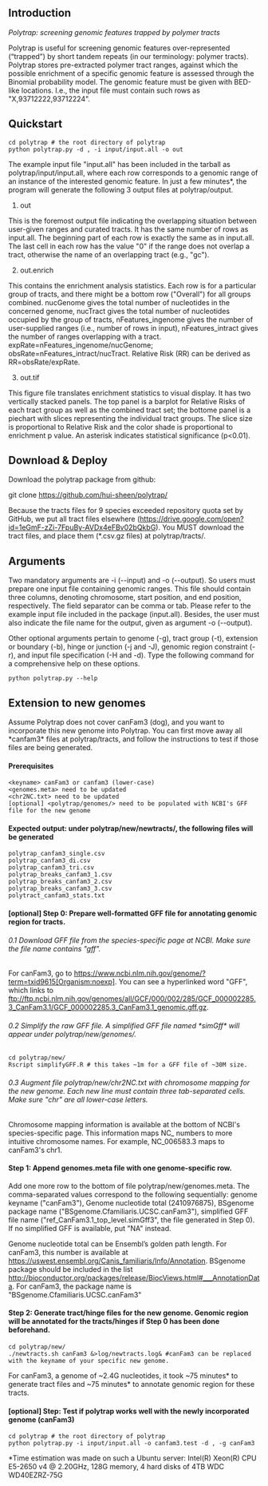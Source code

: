 ## Introduction
*Polytrap: screening genomic features trapped by polymer tracts*

Polytrap is useful for screening genomic features over-represented (“trapped”) by short tandem repeats (in our terminology: polymer tracts). Polytrap stores pre-extracted polymer tract ranges, against which the possible enrichment of a specific genomic feature is assessed through the Binomial probability model. The genomic feature must be given with BED-like locations. I.e., the input file must contain such rows as "X,93712222,93712224".

## Quickstart
	cd polytrap # the root directory of polytrap
	python polytrap.py -d , -i input/input.all -o out 

The example input file "input.all" has been included in the tarball as polytrap/input/input.all, where each row corresponds to a genomic range of an instance of the interested genomic feature. In just a few minutes*, the program will generate the following 3 output files at polytrap/output. 

1) out 

This is the foremost output file indicating the overlapping situation between user-given ranges and curated tracts. It has the same number of rows as input.all. The beginning part of each row is exactly the same as in input.all. The last cell in each row has the value "0" if the range does not overlap a tract, otherwise the name of an overlapping tract (e.g., "gc").

2) out.enrich
 
This contains the enrichment analysis statistics. Each row is for a particular group of tracts, and there might be a bottom row ("Overall") for all groups combined. nucGenome gives the total number of nucleotides in the concerned genome, nucTract gives the total number of nucleotides occupied by the group of tracts, nFeatures_ingenome gives the number of user-supplied ranges (i.e., number of rows in input), nFeatures_intract gives the number of ranges overlapping with a tract. expRate=nFeatures_ingenome/nucGenome; obsRate=nFeatures_intract/nucTract. Relative Risk (RR) can be derived as RR=obsRate/expRate.

3) out.tif

This figure file translates enrichment statistics to visual display. It has two vertically stacked panels. The top panel is a barplot for Relative Risks of each tract group as well as the combined tract set; the bottome panel is a piechart with slices representing the individual tract groups. The slice size is proportional to Relative Risk and the color shade is proportional to enrichment p value. An asterisk indicates statistical significance (p<0.01).

## Download & Deploy
Download the polytrap package from github:

git clone https://github.com/hui-sheen/polytrap/

Because the tracts files for 9 species exceeded repository quota set by GitHub, we put all tract files elsewhere (https://drive.google.com/open?id=1eGmF-zZi-7FpuBy-AVDx4eFBv02bQkbG). You MUST download the tract files, and place them (*.csv.gz files) at polytrap/tracts/.

## Arguments
Two mandatory arguments are -i (--input) and -o (--output). So users must prepare one input file containing genomic ranges. This file should contain three columns, denoting chromosome, start position, and end position, respectively. The field separator can be comma or tab. Please refer to the example input file included in the package (input.all). Besides, the user must also indicate the file name for the output, given as argument -o (--output).

Other optional arguments pertain to genome (-g), tract group (-t), extension or boundary (-b), hinge or junction (-j and -J), genomic region constraint (-r), and input file specification (-H and -d). Type the following command for a comprehensive help on these options.

	python polytrap.py --help

## Extension to new genomes
Assume Polytrap does not cover canFam3 (dog), and you want to incorporate this new genome into Polytrap. You can first move away all \*canfam3\* files at polytrap/tracts, and follow the instructions to test if those files are being generated.

#### Prerequisites
	<keyname> canFam3 or canfam3 (lower-case)
	<genomes.meta> need to be updated
	<chr2NC.txt> need to be updated
	[optional] <polytrap/genomes/> need to be populated with NCBI's GFF file for the new genome
#### Expected output: under polytrap/new/newtracts/, the following files will be generated
	polytrap_canfam3_single.csv
	polytrap_canfam3_di.csv
	polytrap_canfam3_tri.csv
	polytrap_breaks_canfam3_1.csv
	polytrap_breaks_canfam3_2.csv
	polytrap_breaks_canfam3_3.csv
	polytract_canfam3_stats.txt
	
#### [optional] Step 0: Prepare well-formatted GFF file for annotating genomic region for tracts.
###### 0.1 Download GFF file from the species-specific page at NCBI. Make sure the file name contains "gff".

For canFam3, go to https://www.ncbi.nlm.nih.gov/genome/?term=txid9615[Organism:noexp]. You can see a hyperlinked word "GFF", which links to ftp://ftp.ncbi.nlm.nih.gov/genomes/all/GCF/000/002/285/GCF_000002285.3_CanFam3.1/GCF_000002285.3_CanFam3.1_genomic.gff.gz. 

###### 0.2 Simplify the raw GFF file. A simplified GFF file named \*simGff\* will appear under polytrap/new/genomes/.
	cd polytrap/new/
	Rscript simplifyGFF.R # this takes ~1m for a GFF file of ~30M size.
###### 0.3 Augment file polytrap/new/chr2NC.txt with chromosome mapping for the new genome. Each new line must contain three tab-separated cells. Make sure "chr" are all lower-case letters.
Chromosome mapping information is available at the bottom of NCBI's species-specific page. This information maps NC_ numbers to more intuitive chromosome names. For example, NC_006583.3 maps to canFam3's chr1. 

#### Step 1: Append genomes.meta file with one genome-specific row.
Add one more row to the bottom of file polytrap/new/genomes.meta. The comma-separated values correspond to the following sequentially: genome keyname ("canFam3"), Genome nucleotide total (2410976875), BSgenome package name ("BSgenome.Cfamiliaris.UCSC.canFam3"), simplified GFF file name ("ref_CanFam3.1_top_level.simGff3", the file generated in Step 0). If no simplified GFF is available, put "NA" instead.

Genome nucleotide total can be Ensembl’s golden path length. For canFam3, this number is available at https://uswest.ensembl.org/Canis_familiaris/Info/Annotation. BSgenome package should be included in the list http://bioconductor.org/packages/release/BiocViews.html#___AnnotationData. For canFam3, the package name is "BSgenome.Cfamiliaris.UCSC.canFam3"  

#### Step 2: Generate tract/hinge files for the new genome. Genomic region will be annotated for the tracts/hinges if Step 0 has been done beforehand.
	cd polytrap/new/
	./newtracts.sh canFam3 &>log/newtracts.log& #canFam3 can be replaced with the keyname of your specific new genome.
For canFam3, a genome of ~2.4G nucleotides, it took ~75 minutes* to generate tract files and ~75 minutes* to annotate genomic region for these tracts.

#### [optional] Step: Test if polytrap works well with the newly incorporated genome (canFam3) 
	cd polytrap # the root directory of polytrap
	python polytrap.py -i input/input.all -o canfam3.test -d , -g canFam3

*Time estimation was made on such a Ubuntu server: Intel(R) Xeon(R) CPU E5-2650 v4 @ 2.20GHz, 128G memory, 4 hard disks of 4TB WDC WD40EZRZ-75G 





